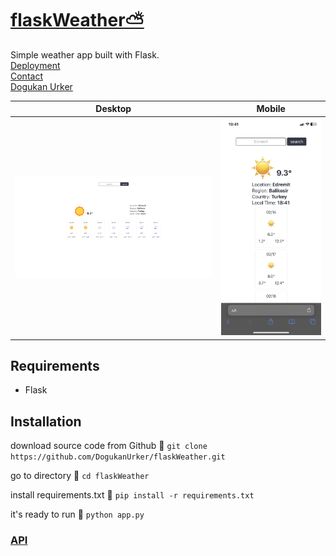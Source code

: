 # [flaskWeather⛅](https://dogukanurker.com/flaskweather)

Simple weather app built with Flask.
<br/>
[Deployment](https://flaskweather.pythonanywhere.com/)<br/>
[Contact](mailto:dogukanurker@icloud.com)<br/>
[Dogukan Urker](https://dogukanurker.com)

|              Desktop               |              Mobile               |
| :--------------------------------: | :-------------------------------: |
| ![appDesktop](/images/desktop.png) | ![appMobile](/images/mobile.jpeg) |


## Requirements

- Flask


## Installation

download source code from Github 💾
`git clone https://github.com/DogukanUrker/flaskWeather.git`

go to directory 📁
`cd flaskWeather`

install requirements.txt 🔽
`pip install -r requirements.txt`

it's ready to run 🎉
`python app.py`

### [API](https://www.weatherapi.com/)


